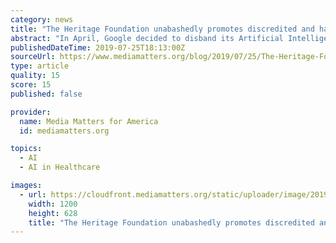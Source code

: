 ```yaml
---
category: news
title: "The Heritage Foundation unabashedly promotes discredited and harmful conversion therapy -- and it has been for years"
abstract: "In April, Google decided to disband its Artificial Intelligence ethics board ... In Washington, D.C., and many states with so-called “conversion therapy bans,” just questioning a child’s belief that she is the opposite sex is against the law."
publishedDateTime: 2019-07-25T18:13:00Z
sourceUrl: https://www.mediamatters.org/blog/2019/07/25/The-Heritage-Foundation-unabashedly-promotes-discredited-and-harmful-conversion-therapy---/224329
type: article
quality: 15
score: 15
published: false

provider:
  name: Media Matters for America
  id: mediamatters.org

topics:
  - AI
  - AI in Healthcare

images:
  - url: https://cloudfront.mediamatters.org/static/uploader/image/2019/06/17/Heritage-Foundation-Promotes-Conversion-Therapy.png
    width: 1200
    height: 628
    title: "The Heritage Foundation unabashedly promotes discredited and harmful conversion therapy -- and it has been for years"
---
```

